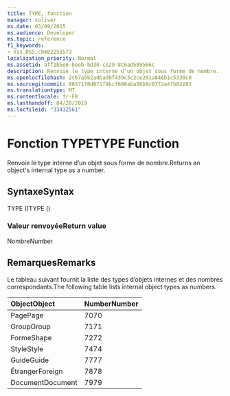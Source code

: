 ```yaml
---
title: TYPE, fonction
manager: soliver
ms.date: 03/09/2015
ms.audience: Developer
ms.topic: reference
f1_keywords:
- Vis_DSS.chm82251573
localization_priority: Normal
ms.assetid: aff1b5e6-beeb-bd30-ce29-8c6ad589566c
description: Renvoie le type interne d’un objet sous forme de nombre.
ms.openlocfilehash: 2c67a5b2adbad0f439c3c2ce201a846b1c5338c0
ms.sourcegitcommit: 8657170d071f9bcf680aba50b9c07f2a4fb82283
ms.translationtype: MT
ms.contentlocale: fr-FR
ms.lasthandoff: 04/28/2019
ms.locfileid: "33432561"
---
```

# <a name="type-function"></a><span data-ttu-id="ec1d3-103">Fonction TYPE</span><span class="sxs-lookup"><span data-stu-id="ec1d3-103">TYPE Function</span></span>

<span data-ttu-id="ec1d3-104">Renvoie le type interne d’un objet sous forme de nombre.</span><span class="sxs-lookup"><span data-stu-id="ec1d3-104">Returns an object's internal type as a number.</span></span> 
  
## <a name="syntax"></a><span data-ttu-id="ec1d3-105">Syntaxe</span><span class="sxs-lookup"><span data-stu-id="ec1d3-105">Syntax</span></span>

<span data-ttu-id="ec1d3-106">TYPE ()</span><span class="sxs-lookup"><span data-stu-id="ec1d3-106">TYPE ()</span></span>
  
### <a name="return-value"></a><span data-ttu-id="ec1d3-107">Valeur renvoyée</span><span class="sxs-lookup"><span data-stu-id="ec1d3-107">Return value</span></span>

<span data-ttu-id="ec1d3-108">Nombre</span><span class="sxs-lookup"><span data-stu-id="ec1d3-108">Number</span></span>
  
## <a name="remarks"></a><span data-ttu-id="ec1d3-109">Remarques</span><span class="sxs-lookup"><span data-stu-id="ec1d3-109">Remarks</span></span>

<span data-ttu-id="ec1d3-110">Le tableau suivant fournit la liste des types d’objets internes et des nombres correspondants.</span><span class="sxs-lookup"><span data-stu-id="ec1d3-110">The following table lists internal object types as numbers.</span></span>
  
|<span data-ttu-id="ec1d3-111">**Object**</span><span class="sxs-lookup"><span data-stu-id="ec1d3-111">**Object**</span></span>|<span data-ttu-id="ec1d3-112">**Number**</span><span class="sxs-lookup"><span data-stu-id="ec1d3-112">**Number**</span></span>|
|:-----|:-----|
|<span data-ttu-id="ec1d3-113">Page</span><span class="sxs-lookup"><span data-stu-id="ec1d3-113">Page</span></span>  <br/> |<span data-ttu-id="ec1d3-114">70</span><span class="sxs-lookup"><span data-stu-id="ec1d3-114">70</span></span>  <br/> |
|<span data-ttu-id="ec1d3-115">Group</span><span class="sxs-lookup"><span data-stu-id="ec1d3-115">Group</span></span>  <br/> |<span data-ttu-id="ec1d3-116">71</span><span class="sxs-lookup"><span data-stu-id="ec1d3-116">71</span></span>  <br/> |
|<span data-ttu-id="ec1d3-117">Forme</span><span class="sxs-lookup"><span data-stu-id="ec1d3-117">Shape</span></span>  <br/> |<span data-ttu-id="ec1d3-118">72</span><span class="sxs-lookup"><span data-stu-id="ec1d3-118">72</span></span>  <br/> |
|<span data-ttu-id="ec1d3-119">Style</span><span class="sxs-lookup"><span data-stu-id="ec1d3-119">Style</span></span>  <br/> |<span data-ttu-id="ec1d3-120">74</span><span class="sxs-lookup"><span data-stu-id="ec1d3-120">74</span></span>  <br/> |
|<span data-ttu-id="ec1d3-121">Guide</span><span class="sxs-lookup"><span data-stu-id="ec1d3-121">Guide</span></span>  <br/> |<span data-ttu-id="ec1d3-122">77</span><span class="sxs-lookup"><span data-stu-id="ec1d3-122">77</span></span>  <br/> |
|<span data-ttu-id="ec1d3-123">Étranger</span><span class="sxs-lookup"><span data-stu-id="ec1d3-123">Foreign</span></span>  <br/> |<span data-ttu-id="ec1d3-124">78</span><span class="sxs-lookup"><span data-stu-id="ec1d3-124">78</span></span>  <br/> |
|<span data-ttu-id="ec1d3-125">Document</span><span class="sxs-lookup"><span data-stu-id="ec1d3-125">Document</span></span>  <br/> |<span data-ttu-id="ec1d3-126">79</span><span class="sxs-lookup"><span data-stu-id="ec1d3-126">79</span></span>  <br/> |
   

